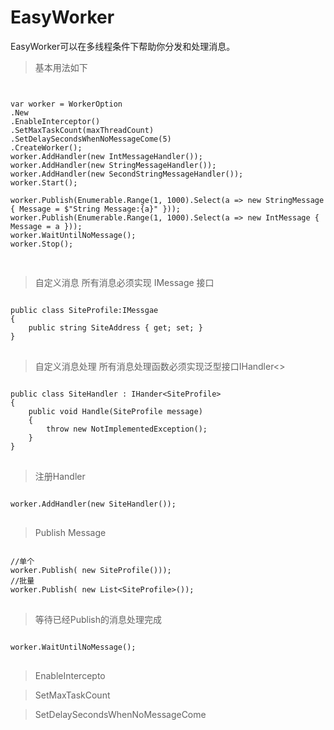 # EasyWorker

EasyWorker可以在多线程条件下帮助你分发和处理消息。

>基本用法如下

<pre>
<code>

var worker = WorkerOption
.New
.EnableInterceptor()
.SetMaxTaskCount(maxThreadCount)
.SetDelaySecondsWhenNoMessageCome(5)
.CreateWorker();
worker.AddHandler(new IntMessageHandler());
worker.AddHandler(new StringMessageHandler());
worker.AddHandler(new SecondStringMessageHandler());
worker.Start();

worker.Publish(Enumerable.Range(1, 1000).Select(a => new StringMessage { Message = $"String Message:{a}" }));
worker.Publish(Enumerable.Range(1, 1000).Select(a => new IntMessage { Message = a }));
worker.WaitUntilNoMessage();
worker.Stop();

</code>
</pre>

>自定义消息
所有消息必须实现 IMessage 接口
<pre>
<code>
public class SiteProfile:IMessgae
{
    public string SiteAddress { get; set; }
}
</code>
</pre>

>自定义消息处理
所有消息处理函数必须实现泛型接口IHandler&lt;>
<pre>
<code>
public class SiteHandler : IHander&lt;SiteProfile>
{
    public void Handle(SiteProfile message)
    {
        throw new NotImplementedException();
    }
}
</code>
</pre>
>注册Handler
<pre>
<code>
worker.AddHandler(new SiteHandler());
</code>
</pre>
>Publish Message
<pre>
<code>
//单个
worker.Publish( new SiteProfile()));
//批量
worker.Publish( new List&lt;SiteProfile>());    
</code>
</pre>

>等待已经Publish的消息处理完成
<pre>
<code>
worker.WaitUntilNoMessage();
</code>
</pre>
>EnableIntercepto

>SetMaxTaskCount

>SetDelaySecondsWhenNoMessageCome
